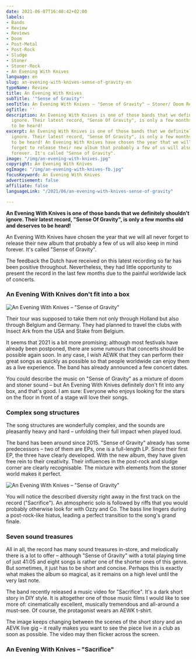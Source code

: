 ```yaml
---
date: 2021-06-07T16:48:42+02:00
labels:
- Bands
- Review
- Reviews
- Doom
- Post-Metal
- Post-Rock
- Sludge
- Stoner
- Stoner-Rock
- An Evening With Knives
language: en
slug: an-evening-with-knives-sense-of-gravity-en
typeName: Review
title: An Evening With Knives
subTitle: '"Sense of Gravity"'
seoTitle: An Evening With Knives – "Sense of Gravity" – Stoner/ Doom Review
ogTitle: ''
description: An Evening With Knives is one of those bands that we definitely shouldn't
  ignore. Their latest record, "Sense Of Gravity", is only a few months old and deserves
  to be heard!
excerpt: An Evening With Knives is one of those bands that we definitely shouldn't
  ignore. Their latest record, "Sense Of Gravity", is only a few months old and deserves
  to be heard! An Evening With Knives have chosen the year that we will all never
  forget to release their new album that probably a few of us will also keep in mind
  forever. It's called "Sense of Gravity".
image: "/img/an-evening-with-knives.jpg"
copyright: An Evening With Knives
ogImage: "/img/an-evening-with-knives-fb.jpg"
focusKeyword: An Evening With Knives
advertisement: false
affiliate: false
languageLink: "/2021/06/an-evening-with-knives-sense-of-gravity"

---
```

**An Evening With Knives is one of those bands that we definitely shouldn't ignore. Their latest record, "Sense Of Gravity", is only a few months old and deserves to be heard!**

An Evening With Knives have chosen the year that we will all never forget to release their new album that probably a few of us will also keep in mind forever. It's called "Sense of Gravity".

The feedback the Dutch have received on this latest recording so far has been positive throughout. Nevertheless, they had little opportunity to present the record in the last few months due to the painful worldwide lack of concerts.

### An Evening With Knives don't fit into a box

![An Evening With Knives – "Sense of Gravity"](/img/an-evening-with-knives.jpeg 'An Evening With Knives – "Sense of Gravity"')

Their tour was supposed to take them not only through Holland but also through Belgium and Germany. They had planned to travel the clubs with Insect Ark from the USA and Stake from Belgium.

It seems that 2021 is a bit more promising; although most festivals have already been postponed, there are some rumours that concerts should be possible again soon. In any case, I wish AEWK that they can perform their great songs as quickly as possible so that people worldwide can enjoy them as a live experience. The band has already announced a few concert dates.

You could describe the music on "Sense of Gravity" as a mixture of doom and stoner sound – but An Evening With Knives definitely don't fit into any box, and that's good. I am sure: Everyone who enjoys looking for the stars on the floor in front of a stage will love their songs.

### Complex song structures

The song structures are wonderfully complex, and the sounds are pleasantly heavy and hard – unfolding their full impact when played loud.

The band has been around since 2015. "Sense of Gravity" already has some predecessors – two of them are EPs, one is a full-length LP. Since their first EP, the three have clearly developed. With the new album, they have given free rein to their creativity. Their influences in the post-rock and sludge corner are clearly recognisable. The mixture with elements from the stoner world makes it perfect.

![An Evening With Knives – "Sense of Gravity"](/img/90869948_1530321057134485_4941586764285345792_o-1.jpg 'An Evening With Knives – "Sense of Gravity"')

You will notice the described diversity right away in the first track on the record ("Sacrifice"). An atmospheric solo is followed by riffs that you would probably otherwise look for with Ozzy and Co. The bass line lingers during a post-rock-like hiatus, leading a perfect transition to the song's grand finale.

### Seven sound treasures

All in all, the record has many sound treasures in-store, and melodically there is a lot to offer – although "Sense of Gravity" with a total playing time of just 41:05 and eight songs is rather one of the shorter ones of this genre. But sometimes, it just has to be short and concise. Perhaps this is exactly what makes the album so magical, as it remains on a high level until the very last note.

The band recently released a music video for "Sacrifice". It's a dark short story in DIY style. It is altogether one of those music films I would like to see more of: cinematically excellent, musically tremendous and all-around a must-see. Of course, the protagonist wears an AEWK t-shirt.

The image keeps changing between the scenes of the short story and an AEVK live gig – it really makes you want to see the piece live in a club as soon as possible. The video may then flicker across the screen.

### An Evening With Knives – "Sacrifice"

<YouTube id="JkUV2Vuxh6M" />